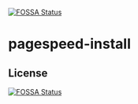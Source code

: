 [![FOSSA Status](https://app.fossa.io/api/projects/git%2Bgithub.com%2Fcomplexorganizations%2Fpagespeed-install.svg?type=shield)](https://app.fossa.io/projects/git%2Bgithub.com%2Fcomplexorganizations%2Fpagespeed-install?ref=badge_shield)

# pagespeed-install

## License
[![FOSSA Status](https://app.fossa.io/api/projects/git%2Bgithub.com%2Fcomplexorganizations%2Fpagespeed-install.svg?type=large)](https://app.fossa.io/projects/git%2Bgithub.com%2Fcomplexorganizations%2Fpagespeed-install?ref=badge_large)